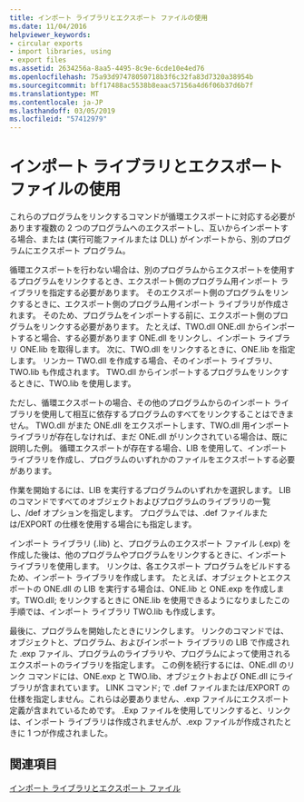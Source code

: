 ```yaml
---
title: インポート ライブラリとエクスポート ファイルの使用
ms.date: 11/04/2016
helpviewer_keywords:
- circular exports
- import libraries, using
- export files
ms.assetid: 2634256a-8aa5-4495-8c9e-6cde10e4ed76
ms.openlocfilehash: 75a93d97478050718b3f6c32fa83d7320a38954b
ms.sourcegitcommit: bff17488ac5538b8eaac57156a4d6f06b37d6b7f
ms.translationtype: MT
ms.contentlocale: ja-JP
ms.lasthandoff: 03/05/2019
ms.locfileid: "57412979"
---
```

# <a name="using-an-import-library-and-export-file"></a>インポート ライブラリとエクスポート ファイルの使用

これらのプログラムをリンクするコマンドが循環エクスポートに対応する必要があります複数の 2 つのプログラムへのエクスポートし、互いからインポートする場合、または (実行可能ファイルまたは DLL) がインポートから、別のプログラムにエクスポート プログラム。

循環エクスポートを行わない場合は、別のプログラムからエクスポートを使用するプログラムをリンクするとき、エクスポート側のプログラム用インポート ライブラリを指定する必要があります。 そのエクスポート側のプログラムをリンクするときに、エクスポート側のプログラム用インポート ライブラリが作成されます。 そのため、プログラムをインポートする前に、エクスポート側のプログラムをリンクする必要があります。 たとえば、TWO.dll ONE.dll からインポートすると場合、する必要があります ONE.dll をリンクし、インポート ライブラリ ONE.lib を取得します。 次に、TWO.dll をリンクするときに、ONE.lib を指定します。 リンカー TWO.dll を作成する場合、そのインポート ライブラリ、TWO.lib も作成されます。 TWO.dll からインポートするプログラムをリンクするときに、TWO.lib を使用します。

ただし、循環エクスポートの場合、その他のプログラムからのインポート ライブラリを使用して相互に依存するプログラムのすべてをリンクすることはできません。 TWO.dll がまた ONE.dll をエクスポートします、TWO.dll 用インポート ライブラリが存在しなければ、まだ ONE.dll がリンクされている場合は、既に説明した例。 循環エクスポートが存在する場合、LIB を使用して、インポート ライブラリを作成し、プログラムのいずれかのファイルをエクスポートする必要があります。

作業を開始するには、LIB を実行するプログラムのいずれかを選択します。 LIB のコマンドですべてのオブジェクトおよびプログラムのライブラリの一覧し、/def オプションを指定します。 プログラムでは、.def ファイルまたは/EXPORT の仕様を使用する場合にも指定します。

インポート ライブラリ (.lib) と、プログラムのエクスポート ファイル (.exp) を作成した後は、他のプログラムやプログラムをリンクするときに、インポート ライブラリを使用します。 リンクは、各エクスポート プログラムをビルドするため、インポート ライブラリを作成します。 たとえば、オブジェクトとエクスポートの ONE.dll の LIB を実行する場合は、ONE.lib と ONE.exp を作成します。TWO.dll; をリンクするときに ONE.lib を使用できるようになりましたこの手順では、インポート ライブラリ TWO.lib も作成します。

最後に、プログラムを開始したときにリンクします。 リンクのコマンドでは、オブジェクトと、プログラム、およびインポート ライブラリの LIB で作成された .exp ファイル、プログラムのライブラリや、プログラムによって使用されるエクスポートのライブラリを指定します。 この例を続行するには、ONE.dll のリンク コマンドには、ONE.exp と TWO.lib、オブジェクトおよび ONE.dll にライブラリが含まれています。 LINK コマンド; で .def ファイルまたは/EXPORT の仕様を指定しません。これらは必要ありません、.exp ファイルにエクスポート定義が含まれているためです。 .Exp ファイルを使用してリンクすると、リンクは、インポート ライブラリは作成されませんが、.exp ファイルが作成されたときに 1 つが作成されました。

## <a name="see-also"></a>関連項目

[インポート ライブラリとエクスポート ファイル](../../build/reference/working-with-import-libraries-and-export-files.md)
